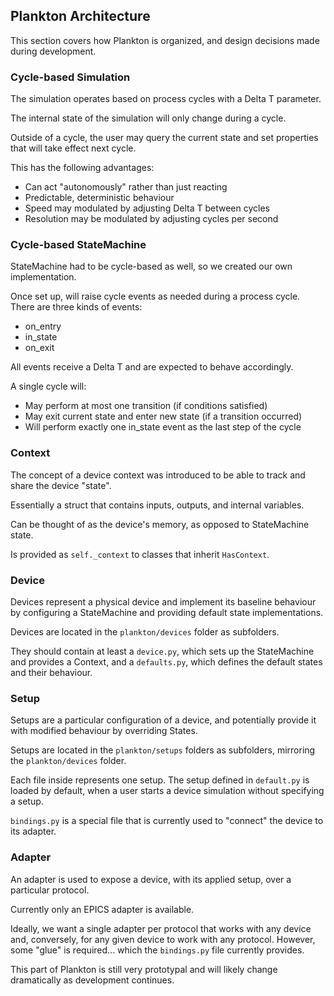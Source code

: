 ## Plankton Architecture

This section covers how Plankton is organized, and design decisions made during development.


### Cycle-based Simulation

The simulation operates based on process cycles with a Delta T parameter. 

The internal state of the simulation will only change during a cycle.

Outside of a cycle, the user may query the current state and set properties that will take effect next cycle.

This has the following advantages:

- Can act "autonomously" rather than just reacting
- Predictable, deterministic behaviour
- Speed may modulated by adjusting Delta T between cycles
- Resolution may be modulated by adjusting cycles per second


### Cycle-based StateMachine

StateMachine had to be cycle-based as well, so we created our own implementation.

Once set up, will raise cycle events as needed during a process cycle. There are three kinds of events:

- on_entry
- in_state
- on_exit

All events receive a Delta T and are expected to behave accordingly.

A single cycle will:

- May perform at most one transition (if conditions satisfied)
- May exit current state and enter new state (if a transition occurred)
- Will perform exactly one in_state event as the last step of the cycle


### Context

The concept of a device context was introduced to be able to track and share the device "state".

Essentially a struct that contains inputs, outputs, and internal variables. 

Can be thought of as the device's memory, as opposed to StateMachine state.

Is provided as `self._context` to classes that inherit `HasContext`.


### Device

Devices represent a physical device and implement its baseline behaviour by configuring a StateMachine and providing default state implementations.

Devices are located in the `plankton/devices` folder as subfolders. 

They should contain at least a `device.py`, which sets up the StateMachine and provides a Context, and a `defaults.py`, which defines the default states and their behaviour.


### Setup

Setups are a particular configuration of a device, and potentially provide it with modified behaviour by overriding States.

Setups are located in the `plankton/setups` folders as subfolders, mirroring the `plankton/devices` folder.

Each file inside represents one setup. The setup defined in `default.py` is loaded by default, when a user starts a device simulation without specifying a setup.

`bindings.py` is a special file that is currently used to "connect" the device to its adapter.


### Adapter

An adapter is used to expose a device, with its applied setup, over a particular protocol.

Currently only an EPICS adapter is available.

Ideally, we want a single adapter per protocol that works with any device and, conversely, for any given device to work with any protocol. However, some "glue" is required... which the `bindings.py` file currently provides.

This part of Plankton is still very prototypal and will likely change dramatically as development continues.
